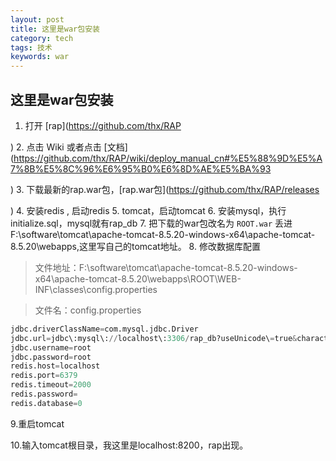 ```yaml
---
layout: post
title: 这里是war包安装
category: tech
tags: 技术
keywords: war
---
```


## 这里是war包安装

1. 打开 [rap](https://github.com/thx/RAP 

) 
2. 点击 Wiki 或者点击 [文档](https://github.com/thx/RAP/wiki/deploy_manual_cn#%E5%88%9D%E5%A7%8B%E5%8C%96%E6%95%B0%E6%8D%AE%E5%BA%93 

)
3. 下载最新的rap.war包，[rap.war包](https://github.com/thx/RAP/releases 

)
4. 安装redis , 启动redis
5. tomcat，启动tomcat
6. 安装mysql，执行initialize.sql，mysql就有rap_db
7. 把下载的war包改名为 `ROOT.war` 丢进 F:\software\tomcat\apache-tomcat-8.5.20-windows-x64\apache-tomcat-8.5.20\webapps,这里写自己的tomcat地址。
8.  修改数据库配置

> 文件地址：F:\software\tomcat\apache-tomcat-8.5.20-windows-x64\apache-tomcat-8.5.20\webapps\ROOT\WEB-INF\classes\config.properties

> 文件名：config.properties

``` python
jdbc.driverClassName=com.mysql.jdbc.Driver
jdbc.url=jdbc\:mysql\://localhost\:3306/rap_db?useUnicode\=true&characterEncoding\=utf8&zeroDateTimeBehavior\=convertToNull&noAccessToProcedureBodies\=true
jdbc.username=root
jdbc.password=root
redis.host=localhost
redis.port=6379
redis.timeout=2000
redis.password=
redis.database=0
```

9.重启tomcat

10.输入tomcat根目录，我这里是localhost:8200，rap出现。